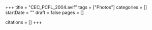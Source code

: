 +++
title = "CEC_PCFL_2004.avif"
tags = ["Photos"]
categories = []
startDate = ""
draft = false
pages = []

citations = []
+++
